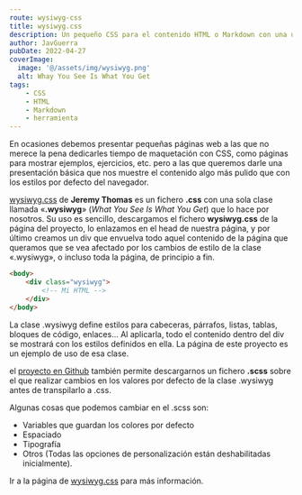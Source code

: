 ```yaml
---
route: wysiwyg-css
title: wysiwyg.css
description: Un pequeño CSS para el contenido HTML o Markdown con una única clase.
author: JavGuerra
pubDate: 2022-04-27
coverImage:
  image: '@/assets/img/wysiwyg.png'
  alt: Whay You See Is What You Get
tags:
    - CSS
    - HTML
    - Markdown
    - herramienta
---
```

En ocasiones debemos presentar pequeñas páginas web a las que no merece la pena dedicarles tiempo de maquetación con CSS, como páginas para mostrar ejemplos, ejercicios, etc. pero a las que queremos darle una presentación básica que nos muestre el contenido algo más pulido que con los estilos por defecto del navegador.

[wysiwyg.css](https://jgthms.com/wysiwyg.css/) de **Jeremy Thomas** es un fichero **.css** con una sola clase llamada «**.wysiwyg**» (_What You See Is What You Get_) que lo hace por nosotros. Su uso es sencillo, descargamos el fichero **wysiwyg.css** de la página del proyecto, lo enlazamos en el head de nuestra página, y por último creamos un div que envuelva todo aquel contenido de la página que queramos que se vea afectado por los cambios de estilo de la clase «.wysiwyg», o incluso toda la página, de principio a fin.

```html
<body>
    <div class="wysiwyg">
        <!-- Mi HTML -->
    </div>
</body>
```
La clase .wysiwyg define estilos para cabeceras, párrafos, listas, tablas, bloques de código, enlaces... Al aplicarla, todo el contenido dentro del div se mostrará con los estilos definidos en ella. La página de este proyecto es un ejemplo de uso de esa clase.

el [proyecto en Github](https://github.com/jgthms/wysiwyg.css) también permite descargarnos un fichero **.scss** sobre el que realizar cambios en los valores por defecto de la clase .wysiwyg antes de transpilarlo a .css.

Algunas cosas que podemos cambiar en el .scss son:
* Variables que guardan los colores por defecto
* Espaciado
* Tipografía
* Otros (Todas las opciones de personalización están deshabilitadas inicialmente).

Ir a la página de [wysiwyg.css](https://jgthms.com/wysiwyg.css/) para más información.